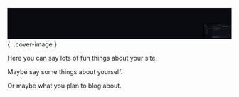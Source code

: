 
![cover](/assets/images/cover.png){: .cover-image }

<div class="intro">
  <p>Here you can say lots of fun things about your site.</p>
  <p>Maybe say some things about yourself.</p>
  <p>Or maybe what you plan to blog about.</p>
</div>